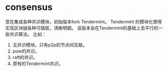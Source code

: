 # consensus
意在集成各种共识模块，初始版本fork Tendermint。
Tendermint 的模块化使得实现区块链各种可插拔，清晰明朗。
该版本会在Tendermint的基础上去平行的一些共识算法。
比如： 
1. 无共识模块，只有p2p的节点间互联。
2. pow的共识。
3. raft的共识。
4. 原有的Tendermint共识。
